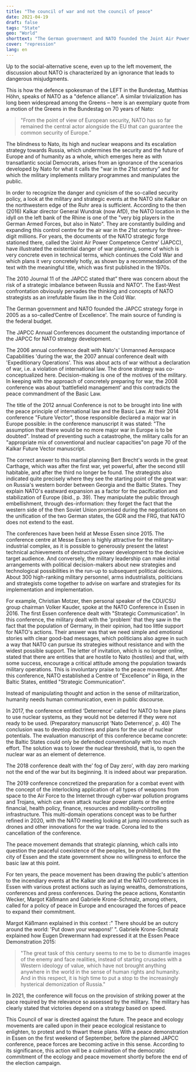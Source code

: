 ```yaml
---
title: "The council of war and not the council of peace"
date: 2021-04-19
draft: false
tags: "State"
geo: "World"
shorttext: "The German government and NATO founded the Joint Air Power Competence Center in 2005 as a so-called center of excellence"
cover: "repression"
lang: en
---
```


Up to the social-alternative scene, even up to the left movement, the discussion about NATO is characterized by an ignorance that leads to dangerous misjudgments.

This is how the defence spokesman of the LEFT in the Bundestag, Matthias Höhn, speaks of NATO as a "defence alliance”. A similar trivialization has long been widespread among the Greens – here is an exemplary quote from a motion of the Greens in the Bundestag on 70 years of Nato:

> "From the point of view of European security, NATO has so far remained the central actor alongside the EU that can guarantee the common security of Europe.”

The blindness to Nato, its high and nuclear weapons and its escalation strategy towards Russia, which undermines the security and the future of Europe and of humanity as a whole, which emerges here as with transatlantic social Democrats, arises from an ignorance of the scenarios developed by Nato for what it calls the "war in the 21st century” and for which the military implements military programmes and manipulates the public.

In order to recognize the danger and cynicism of the so-called security policy, a look at the military and strategic events at the NATO site Kalkar on the northwestern edge of the Ruhr area is sufficient. According to the then (2016) Kalkar director General Wundrak (now AfD), the NATO location in the idyll on the left bank of the Rhine is one of the "very big players in the German Armed Forces, but also in Nato". They are constantly building and expanding this control centre for the air war in the 21st century for three-digit millions. For years, the documents of the NATO strategic forge stationed there, called the ‘Joint Air Power Competence Centre’ (JAPCC), have illustrated the existential danger of war planning, some of which is very concrete even in technical terms, which continues the Cold War and which plans it very concretely hotly, as shown by a recommendation of the text with the meaningful title, which was first published in the 1970s.

The 2010 Journal 11 of the JAPCC stated that” there was concern about the risk of a strategic imbalance between Russia and NATO". The East-West confrontation obviously pervades the thinking and concepts of NATO strategists as an irrefutable fixum like in the Cold War.

The German government and NATO founded the JAPCC strategy forge in 2005 as a so-called’Centre of Excellence'. The main source of funding is the federal budget.

The JAPCC Annual Conferences document the outstanding importance of the JAPCC for NATO strategy development.

The 2006 annual conference dealt with Nato's' Unmanned Aerospace Capabilities 'during the war, the 2007 annual conference dealt with 'Expeditionary Operations'. This was about acts of war without a declaration of war, i.e. a violation of international law. The drone strategy was co-conceptualized here. Decision-making is one of the motives of the military. In keeping with the approach of concretely preparing for war, the 2008 conference was about ‘battlefield management’ and this contradicts the peace commandment of the Basic Law.

The title of the 2012 annual Conference is not to be brought into line with the peace principle of international law and the Basic Law. At their 2014 conference "Future Vector", those responsible declared a major war in Europe possible: in the conference manuscript it was stated: "The assumption that there would be no more major war in Europe is to be doubted". Instead of preventing such a catastrophe, the military calls for an "appropriate mix of conventional and nuclear capacities"on page 70 of the Kalkar Future Vector manuscript.

The correct answer to this martial planning Bert Brecht's words in the great Carthage, which was after the first war, yet powerful, after the second still habitable, and after the third no longer be found. The strategists also indicated quite precisely where they see the starting point of the great war: on Russia's western border between Georgia and the Baltic States. They explain NATO's eastward expansion as a factor for the pacification and stabilization of Europe (ibid., p. 39). They manipulate the public through embellishment, through des-information: they forget the fact that the western side of the then Soviet Union promised during the negotiations on the unification of the two German states, the GDR and the FRG, that NATO does not extend to the east.

The conferences have been held at Messe Essen since 2015. The conference centre at Messe Essen is highly attractive for the military-industrial complex, as it is possible to generously present the latest technical achievements of destructive power development to the decisive target audience. And conversely, the military leadership can make initial arrangements with political decision-makers about new strategies and technological possibilities in the run-up to subsequent political decisions. About 300 high-ranking military personnel, arms industrialists, politicians and strategists come together to advise on warfare and strategies for its implementation and implementation.

For example, Christian Motzer, then personal speaker of the CDU/CSU group chairman Volker Kauder, spoke at the NATO Conference in Essen in 2016. The first Essen conference dealt with "Strategic Communication". In this conference, the military dealt with the 'problem' that they saw in the fact that the population of Germany, in their opinion, had too little support for NATO's actions. Their answer was that we need simple and emotional stories with clear good-bad messages, which politicians also agree in such a way that NATO can pursue its strategies without resistance and with the widest possible support. The letter of invitation, which is no longer online, stated that there are entities that are hostile to Nato (hostiles) and that, with some success, encourage a critical attitude among the population towards military operations. This is involuntary praise to the peace movement. After this conference, NATO established a Centre of "Excellence” in Riga, in the Baltic States, entitled "Strategic Communication".

Instead of manipulating thought and action in the sense of militarization, humanity needs human communication, even in public discourse.

In 2017, the conference entitled ‘Deterrence’ called for NATO to have plans to use nuclear systems, as they would not be deterred if they were not ready to be used. (Preparatory manuscript ‘Nato Deterrence', p. 40) The conclusion was to develop doctrines and plans for the use of nuclear potentials. The evaluation manuscript of this conference became concrete: the Baltic States could only be defended conventionally with too much effort. The solution was to lower the nuclear threshold, that is, to open the nuclear war as an element of deterrence.

The 2018 conference dealt with the’ fog of Day zero', with day zero marking not the end of the war but its beginning. It is indeed about war preparation.

The 2019 conference concretized the preparation for a combat event with the concept of the interlocking application of all types of weapons from space to the Air Force to the Internet through cyber-war pollution programs and Trojans, which can even attack nuclear power plants or the entire financial, health policy, finance, resources and mobility-controlling infrastructure. This multi-domain operations concept was to be further refined in 2020, with the NATO meeting looking at jump innovations such as drones and other innovations for the war trade. Corona led to the cancellation of the conference.

The peace movement demands that strategic planning, which calls into question the peaceful coexistence of the peoples, be prohibited, but the city of Essen and the state government show no willingness to enforce the basic law at this point.

For ten years, the peace movement has been drawing the public's attention to the incendiary events at the Kalkar site and at the NATO conferences in Essen with various protest actions such as laying wreaths, demonstrations, conferences and press conferences. During the peace actions, Konstantin Wecker, Margot Käßmann and Gabriele Krone-Schmalz, among others, called for a policy of peace in Europe and encouraged the forces of peace to expand their commitment.

Margot Käßmann explained in this context :" There should be an outcry around the world: 'Put down your weapons!’ ". Gabriele Krone-Schmalz explained how Eugen Drewermann had expressed it at the Essen Peace Demonstration 2015:

> "The great task of this century seems to me to be to dismantle images of the enemy and face realities, instead of starting crusades with a Western ideology of value, which have not brought anything anywhere in the world in the sense of human rights and humanity. And in this respect, it is high time to put a stop to the increasingly hysterical demonization of Russia."

In 2021, the conference will focus on the provision of striking power at the pace required by the relevance so assessed by the military. The military has clearly stated that victories depend on a strategy based on speed.

This Council of war is directed against the future. The peace and ecology movements are called upon in their peace ecological resistance to enlighten, to protest and to thwart these plans. With a peace demonstration in Essen on the first weekend of September, before the planned JAPCC conference, peace forces are becoming active in this sense. According to its significance, this action will be a culmination of the democratic commitment of the ecology and peace movement shortly before the end of the election campaign.
